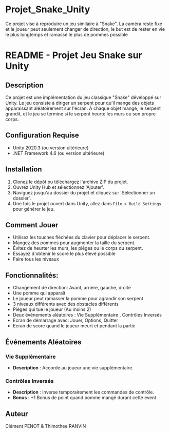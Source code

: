 # Projet_Snake_Unity

Ce projet vise à reproduire un jeu similaire à "Snake".
La caméra reste fixe et le joueur peut seulement changer de direction, le but est de
rester en vie le plus longtemps et ramassé le plus de pommes possible


# README - Projet Jeu Snake sur Unity

## Description
Ce projet est une implémentation du jeu classique "Snake" développé sur Unity. Le jeu consiste à diriger un serpent pour qu'il mange des objets apparaissant aléatoirement sur l'écran.
À chaque objet mangé, le serpent grandit, et le jeu se termine si le serpent heurte les murs ou son propre corps.

## Configuration Requise
- Unity 2020.3 (ou version ultérieure)
- .NET Framework 4.6 (ou version ultérieure)

## Installation
1. Clonez le dépôt ou téléchargez l'archive ZIP du projet.
2. Ouvrez Unity Hub et sélectionnez 'Ajouter'.
3. Naviguez jusqu'au dossier du projet et cliquez sur 'Sélectionner un dossier'.
4. Une fois le projet ouvert dans Unity, allez dans `File > Build Settings` pour générer le jeu.

## Comment Jouer
- Utilisez les touches fléchées du clavier pour déplacer le serpent.
- Mangez des pommes pour augmenter la taille du serpent.
- Évitez de heurter les murs, les pièges ou le corps du serpent.
- Essayez d'obtenir le score le plus élevé possible
- Faire tous les niveaux

## Fonctionnalités:
- Changement de direction: Avant, arrière, gauche, droite
- Une pomme qui apparaît
- Le joueur peut ramasser la pomme pour agrandir son serpent
- 3 niveaux différents avec des obstacles différents
- Pièges qui tue le joueur (Au moins 2)
- Deux évènements aléatoires : Vie Supplémentaire , Contrôles Inversés
- Ecran de démarrage avec: Jouer, Options, Quitter
- Ecran de score quand le joueur meurt et pendant la partie

## Événements Aléatoires

### Vie Supplémentaire
- **Description** : Accorde au joueur une vie supplémentaire.

### Contrôles Inversés
- **Description** : Inverse temporairement les commandes de contrôle.
- **Bonus** : +1 Bonus de point quand pomme mangé durant cette event

## Auteur
Clément PENOT & Thimothee RANVIN
